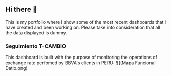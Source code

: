 ## Hi there 👋
This is my portfolio where I show some of the most recent dashboards that I have created and been working on. Please take into consideration that all the data displayed is dummy. 
### Seguimiento T-CAMBIO
This dashboard is built with the purpose of monitoring the operations of exchange rate perfomed by BBVA's clients in PERU: 
![](Mapa Funcional Datio.png)



<!--
**ChristianFernandezMedina/ChristianFernandezMedina** is a ✨ _special_ ✨ repository because its `README.md` (this file) appears on your GitHub profile.

Here are some ideas to get you started:

- 🔭 I’m currently working on ...
- 🌱 I’m currently learning ...
- 👯 I’m looking to collaborate on ...
- 🤔 I’m looking for help with ...
- 💬 Ask me about ...
- 📫 How to reach me: ...
- 😄 Pronouns: ...
- ⚡ Fun fact: ...
-->
